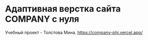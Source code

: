 # Адаптивная верстка сайта COMPANY с нуля
Учебный проект - Толстова Мина.
https://company-phi.vercel.app/
